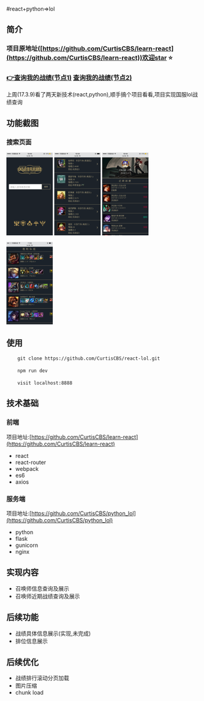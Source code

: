#react+python=>lol

## 简介
### 项目原地址([https://github.com/CurtisCBS/learn-react](https://github.com/CurtisCBS/learn-react))欢迎star ⭐️

### [👉查询我的战绩(节点1)](http://sucks.life) [查询我的战绩(节点2)](http://xurtis.com/lol/)

上周(17.3.9)看了两天新技术(react,python),顺手搞个项目看看,项目实现国服lol战绩查询

## 功能截图

### 搜索页面
<div>

<img src="./about/imgs/search.PNG" width="24%" style="display:inline-block;" alt="搜索页面"/>

<img src="./about/imgs/search_list.PNG" width="24%"  style="display:inline-block;" alt="搜索结果页面"/>

<img src="./about/imgs/recent_battle.PNG" width="24%"  style="display:inline-block;" alt="最近战绩页面"/>

<img src="./about/imgs/detail.jpeg" width="24%"  
style="display:inline-block;" alt="战绩详情"/>

</div>

## 使用

		git clone https://github.com/CurtisCBS/react-lol.git

		npm run dev

		visit localhost:8888

## 技术基础

### 前端
项目地址:[https://github.com/CurtisCBS/learn-react](https://github.com/CurtisCBS/learn-react)

* 	react
*  react-router
*  webpack
*  es6
*  axios

### 服务端
项目地址:[https://github.com/CurtisCBS/python_lol](https://github.com/CurtisCBS/python_lol)

*  python
*  flask
*  gunicorn
*  nginx

## 实现内容

* 召唤师信息查询及展示
* 召唤师近期战绩查询及展示

## 后续功能

* 战绩具体信息展示(实现,未完成)
* 排位信息展示

## 后续优化

* 战绩排行滚动分页加载
* 图片压缩
* chunk load
